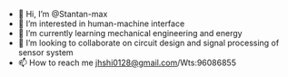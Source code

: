 - 👋 Hi, I’m @Stantan-max
- 👀 I’m interested in human-machine interface
- 🌱 I’m currently learning mechanical engineering and energy
- 💞️ I’m looking to collaborate on circuit design and signal processing of sensor system
- 📫 How to reach me jhshi0128@gmail.com/Wts:96086855

<!---
Stantan-max/Stantan-max is a ✨ special ✨ repository because its `README.md` (this file) appears on your GitHub profile.
You can click the Preview link to take a look at your changes.
--->
